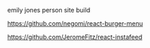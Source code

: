 emily jones person site build


https://github.com/negomi/react-burger-menu

https://github.com/JeromeFitz/react-instafeed